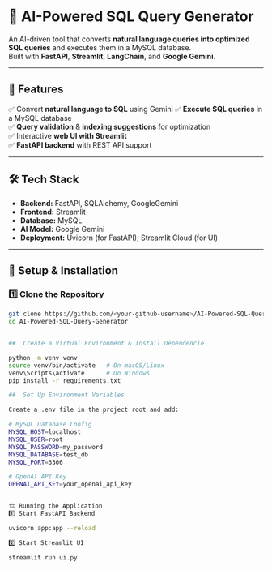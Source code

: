 # 🚀 AI-Powered SQL Query Generator

An AI-driven tool that converts **natural language queries into optimized SQL queries** and executes them in a MySQL database.  
Built with **FastAPI**, **Streamlit**, **LangChain**, and **Google Gemini**.

---

## 📌 Features
✅ Convert **natural language to SQL** using Gemini 
✅ **Execute SQL queries** in a MySQL database  
✅ **Query validation** & **indexing suggestions** for optimization  
✅ Interactive **web UI with Streamlit**  
✅ **FastAPI backend** with REST API support  

---

## 🛠️ Tech Stack
- **Backend:** FastAPI, SQLAlchemy, GoogleGemini
- **Frontend:** Streamlit
- **Database:** MySQL
- **AI Model:** Google Gemini
- **Deployment:** Uvicorn (for FastAPI), Streamlit Cloud (for UI)

---

## 🚀 Setup & Installation

### **1️⃣ Clone the Repository**
```bash
git clone https://github.com/<your-github-username>/AI-Powered-SQL-Query-Generator.git
cd AI-Powered-SQL-Query-Generator


##  Create a Virtual Environment & Install Dependencie

python -m venv venv
source venv/bin/activate   # On macOS/Linux
venv\Scripts\activate      # On Windows
pip install -r requirements.txt

##  Set Up Environment Variables

Create a .env file in the project root and add:

# MySQL Database Config
MYSQL_HOST=localhost
MYSQL_USER=root
MYSQL_PASSWORD=my_password
MYSQL_DATABASE=test_db
MYSQL_PORT=3306

# OpenAI API Key
OPENAI_API_KEY=your_openai_api_key


🏗️ Running the Application
1️⃣ Start FastAPI Backend

uvicorn app:app --reload

2️⃣ Start Streamlit UI

streamlit run ui.py
